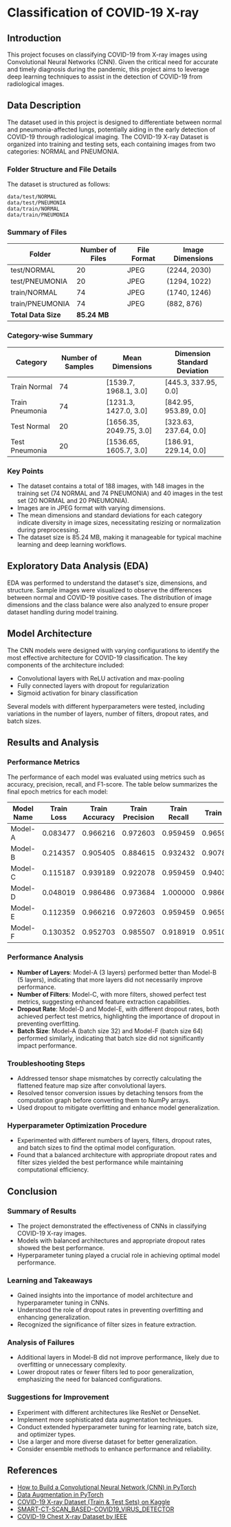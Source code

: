 # Classification of COVID-19 X-ray

## Introduction
This project focuses on classifying COVID-19 from X-ray images using Convolutional Neural Networks (CNN). Given the critical need for accurate and timely diagnosis during the pandemic, this project aims to leverage deep learning techniques to assist in the detection of COVID-19 from radiological images.

## Data Description

The dataset used in this project is designed to differentiate between normal and pneumonia-affected lungs, potentially aiding in the early detection of COVID-19 through radiological imaging. The COVID-19 X-ray Dataset is organized into training and testing sets, each containing images from two categories: NORMAL and PNEUMONIA.

### Folder Structure and File Details

The dataset is structured as follows:

```
data/test/NORMAL
data/test/PNEUMONIA
data/train/NORMAL
data/train/PNEUMONIA
```

### Summary of Files

| Folder           | Number of Files | File Format | Image Dimensions   |
|------------------|-----------------|-------------|--------------------|
| test/NORMAL      | 20              | JPEG        | (2244, 2030)       |
| test/PNEUMONIA   | 20              | JPEG        | (1294, 1022)       |
| train/NORMAL     | 74              | JPEG        | (1740, 1246)       |
| train/PNEUMONIA  | 74              | JPEG        | (882, 876)         |
| **Total Data Size** | **85.24 MB** |             |                    |

### Category-wise Summary

| Category        | Number of Samples | Mean Dimensions              | Dimension Standard Deviation        |
|-----------------|-------------------|------------------------------|-------------------------------------|
| Train Normal    | 74                | [1539.7, 1968.1, 3.0]        | [445.3, 337.95, 0.0]                |
| Train Pneumonia | 74                | [1231.3, 1427.0, 3.0]        | [842.95, 953.89, 0.0]               |
| Test Normal     | 20                | [1656.35, 2049.75, 3.0]      | [323.63, 237.64, 0.0]               |
| Test Pneumonia  | 20                | [1536.65, 1605.7, 3.0]       | [186.91, 229.14, 0.0]               |

### Key Points

- The dataset contains a total of 188 images, with 148 images in the training set (74 NORMAL and 74 PNEUMONIA) and 40 images in the test set (20 NORMAL and 20 PNEUMONIA).
- Images are in JPEG format with varying dimensions.
- The mean dimensions and standard deviations for each category indicate diversity in image sizes, necessitating resizing or normalization during preprocessing.
- The dataset size is 85.24 MB, making it manageable for typical machine learning and deep learning workflows.

## Exploratory Data Analysis (EDA)
EDA was performed to understand the dataset's size, dimensions, and structure. Sample images were visualized to observe the differences between normal and COVID-19 positive cases. The distribution of image dimensions and the class balance were also analyzed to ensure proper dataset handling during model training.

## Model Architecture
The CNN models were designed with varying configurations to identify the most effective architecture for COVID-19 classification. The key components of the architecture included:
- Convolutional layers with ReLU activation and max-pooling
- Fully connected layers with dropout for regularization
- Sigmoid activation for binary classification

Several models with different hyperparameters were tested, including variations in the number of layers, number of filters, dropout rates, and batch sizes.

## Results and Analysis
### Performance Metrics
The performance of each model was evaluated using metrics such as accuracy, precision, recall, and F1-score. The table below summarizes the final epoch metrics for each model:

| Model Name | Train Loss | Train Accuracy | Train Precision | Train Recall | Train F1 | Test Loss | Test Accuracy | Test Precision | Test Recall | Test F1 |
|------------|-------------|----------------|------------------|--------------|---------|-----------|---------------|----------------|-------------|--------|
| Model-A    | 0.083477    | 0.966216       | 0.972603         | 0.959459     | 0.965986| 0.048160  | 0.975         | 0.952381       | 1.000       | 0.975610|
| Model-B    | 0.214357    | 0.905405       | 0.884615         | 0.932432     | 0.907895| 0.060019  | 0.975         | 1.000000       | 0.950       | 0.974359|
| Model-C    | 0.115187    | 0.939189       | 0.922078         | 0.959459     | 0.940397| 0.048177  | 1.000         | 1.000000       | 1.000       | 1.000000|
| Model-D    | 0.048019    | 0.986486       | 0.973684         | 1.000000     | 0.986667| 0.013338  | 1.000         | 1.000000       | 1.000       | 1.000000|
| Model-E    | 0.112359    | 0.966216       | 0.972603         | 0.959459     | 0.965986| 0.045077  | 1.000         | 1.000000       | 1.000       | 1.000000|
| Model-F    | 0.130352    | 0.952703       | 0.985507         | 0.918919     | 0.951049| 0.068300  | 0.975         | 0.952381       | 1.000       | 0.975610|

### Performance Analysis
- **Number of Layers**: Model-A (3 layers) performed better than Model-B (5 layers), indicating that more layers did not necessarily improve performance.
- **Number of Filters**: Model-C, with more filters, showed perfect test metrics, suggesting enhanced feature extraction capabilities.
- **Dropout Rate**: Model-D and Model-E, with different dropout rates, both achieved perfect test metrics, highlighting the importance of dropout in preventing overfitting.
- **Batch Size**: Model-A (batch size 32) and Model-F (batch size 64) performed similarly, indicating that batch size did not significantly impact performance.

### Troubleshooting Steps
- Addressed tensor shape mismatches by correctly calculating the flattened feature map size after convolutional layers.
- Resolved tensor conversion issues by detaching tensors from the computation graph before converting them to NumPy arrays.
- Used dropout to mitigate overfitting and enhance model generalization.

### Hyperparameter Optimization Procedure
- Experimented with different numbers of layers, filters, dropout rates, and batch sizes to find the optimal model configuration.
- Found that a balanced architecture with appropriate dropout rates and filter sizes yielded the best performance while maintaining computational efficiency.

## Conclusion
### Summary of Results
- The project demonstrated the effectiveness of CNNs in classifying COVID-19 X-ray images.
- Models with balanced architectures and appropriate dropout rates showed the best performance.
- Hyperparameter tuning played a crucial role in achieving optimal model performance.

### Learning and Takeaways
- Gained insights into the importance of model architecture and hyperparameter tuning in CNNs.
- Understood the role of dropout rates in preventing overfitting and enhancing generalization.
- Recognized the significance of filter sizes in feature extraction.

### Analysis of Failures
- Additional layers in Model-B did not improve performance, likely due to overfitting or unnecessary complexity.
- Lower dropout rates or fewer filters led to poor generalization, emphasizing the need for balanced configurations.

### Suggestions for Improvement
- Experiment with different architectures like ResNet or DenseNet.
- Implement more sophisticated data augmentation techniques.
- Conduct extended hyperparameter tuning for learning rate, batch size, and optimizer types.
- Use a larger and more diverse dataset for better generalization.
- Consider ensemble methods to enhance performance and reliability.

## References
- [How to Build a Convolutional Neural Network (CNN) in PyTorch](https://www.youtube.com/watch?v=pDdP0TFzsoQ)
- [Data Augmentation in PyTorch](https://www.youtube.com/watch?v=HGwBXDKFk9I)
- [COVID-19 X-ray Dataset (Train & Test Sets) on Kaggle](https://www.kaggle.com/datasets/khoongweihao/covid19-xray-dataset-train-test-sets)
- [SMART-CT-SCAN_BASED-COVID19_VIRUS_DETECTOR](https://github.com/JordanMicahBennett/SMART-CT-SCAN_BASED-COVID19_VIRUS_DETECTOR/)
- [COVID-19 Chest X-ray Dataset by IEEE](https://github.com/ieee8023/covid-chestxray-dataset)
